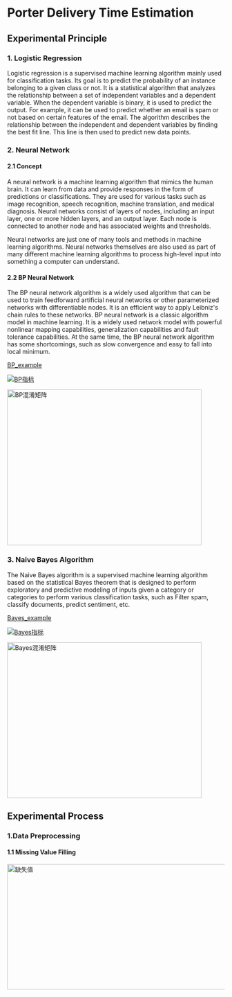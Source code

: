 # Porter Delivery Time Estimation
## Experimental Principle
### 1. Logistic Regression  
Logistic regression is a supervised machine learning algorithm mainly used for classification tasks. Its goal is to predict the probability of an instance belonging to a given class or not. It is a statistical algorithm that analyzes the relationship between a set of independent variables and a dependent variable. When the dependent variable is binary, it is used to predict the output. For example, it can be used to predict whether an email is spam or not based on certain features of the email. The algorithm describes the relationship between the independent and dependent variables by finding the best fit line. This line is then used to predict new data points.
### 2. Neural Network
#### 2.1 Concept
A neural network is a machine learning algorithm that mimics the human brain. It can learn from data and provide responses in the form of predictions or classifications. They are used for various tasks such as image recognition, speech recognition, machine translation, and medical diagnosis. Neural networks consist of layers of nodes, including an input layer, one or more hidden layers, and an output layer. Each node is connected to another node and has associated weights and thresholds.

Neural networks are just one of many tools and methods in machine learning algorithms. Neural networks themselves are also used as part of many different machine learning algorithms to process high-level input into something a computer can understand.
#### 2.2 BP Neural Network
The BP neural network algorithm is a widely used algorithm that can be used to train feedforward artificial neural networks or other parameterized networks with differentiable nodes. It is an efficient way to apply Leibniz's chain rules to these networks. BP neural network is a classic algorithm model in machine learning. It is a widely used network model with powerful nonlinear mapping capabilities, generalization capabilities and fault tolerance capabilities. At the same time, the BP neural network algorithm has some shortcomings, such as slow convergence and easy to fall into local minimum.

[BP_example](https://github.com/Houming-Huang/Porter-Delivery-Time-Estimation/blob/main/BP_example.m)

[![BP指标](https://github.com/Houming-Huang/Porter-Delivery-Time-Estimation/blob/main/images/BP_Exa/%E6%8C%87%E6%A0%87.png)](https://github.com/Houming-Huang/Porter-Delivery-Time-Estimation/blob/main/images/BP_Exa/)

<img src="https://github.com/Houming-Huang/Porter-Delivery-Time-Estimation/blob/main/images/BP_Exa/%E6%B7%B7%E6%B7%86%E7%9F%A9%E9%98%B5.png" alt="BP混淆矩阵" height="360" width="450"/>

### 3. Naive Bayes Algorithm
The Naive Bayes algorithm is a supervised machine learning algorithm based on the statistical Bayes theorem that is designed to perform exploratory and predictive modeling of inputs given a category or categories to perform various classification tasks, such as Filter spam, classify documents, predict sentiment, etc.

[Bayes_example](https://github.com/Houming-Huang/Porter-Delivery-Time-Estimation/blob/main/Bayes_example.m)

[![Bayes指标](https://github.com/Houming-Huang/Porter-Delivery-Time-Estimation/blob/main/images/Bayes_Exa/%E6%8C%87%E6%A0%87.png)](https://github.com/Houming-Huang/Porter-Delivery-Time-Estimation/blob/main/images/Bayes_Exa/)

<img src="https://github.com/Houming-Huang/Porter-Delivery-Time-Estimation/blob/main/images/Bayes_Exa/%E6%B7%B7%E6%B7%86%E7%9F%A9%E9%98%B5.png" alt="Bayes混淆矩阵" height="360" width="450"/>

## Experimental Process
### 1.Data Preprocessing
#### 1.1 Missing Value Filling
<img src="https://github.com/Houming-Huang/Porter-Delivery-Time-Estimation/blob/main/images/missing_values.png" alt="缺失值" height="290" width="700"/>
